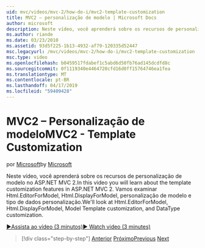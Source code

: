 ```yaml
---
uid: mvc/videos/mvc-2/how-do-i/mvc2-template-customization
title: MVC2 – personalização de modelo | Microsoft Docs
author: microsoft
description: Neste vídeo, você aprenderá sobre os recursos de personalização de modelo no ASP.NET MVC 2. Vamos examinar Html.EditorForModel, Html.DisplayForModel, modelo Templ...
ms.author: riande
ms.date: 03/23/2010
ms.assetid: 93d5f225-1b13-4932-af79-120335d52447
msc.legacyurl: /mvc/videos/mvc-2/how-do-i/mvc2-template-customization
msc.type: video
ms.openlocfilehash: b0459517fdabef1c5abd6d50fb76ad145dcdfd8c
ms.sourcegitcommit: 0f1119340e4464720cfd16d0ff15764746ea1fea
ms.translationtype: MT
ms.contentlocale: pt-BR
ms.lasthandoff: 04/17/2019
ms.locfileid: "59409428"
---
```

# <a name="mvc2---template-customization"></a><span data-ttu-id="7879a-104">MVC2 – Personalização de modelo</span><span class="sxs-lookup"><span data-stu-id="7879a-104">MVC2 - Template Customization</span></span>

<span data-ttu-id="7879a-105">por [Microsoft](https://github.com/microsoft)</span><span class="sxs-lookup"><span data-stu-id="7879a-105">by [Microsoft](https://github.com/microsoft)</span></span>

<span data-ttu-id="7879a-106">Neste vídeo, você aprenderá sobre os recursos de personalização de modelo no ASP.NET MVC 2.</span><span class="sxs-lookup"><span data-stu-id="7879a-106">In this video you will learn about the template customization features in ASP.NET MVC 2.</span></span> <span data-ttu-id="7879a-107">Vamos examinar Html.EditorForModel, Html.DisplayForModel, personalização de modelo e tipo de dados personalização.</span><span class="sxs-lookup"><span data-stu-id="7879a-107">We'll look at Html.EditorForModel, Html.DisplayForModel, Model Template customization, and DataType customization.</span></span>

[<span data-ttu-id="7879a-108">&#9654;Assista ao vídeo (3 minutos)</span><span class="sxs-lookup"><span data-stu-id="7879a-108">&#9654; Watch video (3 minutes)</span></span>](https://channel9.msdn.com/Blogs/ASP-NET-Site-Videos/mvc2-template-customization)

> [!div class="step-by-step"]
> <span data-ttu-id="7879a-109">[Anterior](mvc2-model-validation.md)
> [Próximo](aspnet-mvc-2-areas.md)</span><span class="sxs-lookup"><span data-stu-id="7879a-109">[Previous](mvc2-model-validation.md)
[Next](aspnet-mvc-2-areas.md)</span></span>
